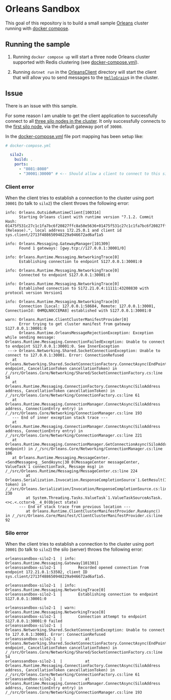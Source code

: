 # Orleans Sandbox

This goal of this repository is to build a small sample [Orleans](https://github.com/dotnet/orleans) cluster running with [docker compose](https://docs.docker.com/compose/).


## Running the sample

1. Running `docker compose up` will start a three node Orleans cluster supported with Redis clustering (see [docker-compose.yml](/docker-compose.yml)).

2. Running `dotnet run` in the [OrleansClient](/OrleansClient/) directory will start the client that will allow you to send messages to the [`HelloGrain`](/OrleansGrains/HelloGrain.cs)s in the cluster.


## Issue

There is an issue with this sample.

For some reason I am unable to get the client application to successfully connect to all [three silo nodes in the cluster](/OrleansClient/Program.cs#L14-L17). It only successfully connects to the [first silo node](/OrleansClient/Program.cs#L11), via the default gateway port of `30000`.

In the [docker-compose.yml](/docker-compose.yml) file port mapping has been setup like:
```yml
# docker-compose.yml

  silo2:
    build: .
    ports:
      - "8081:8080"
      - "30001:30000" # <-- Should allow a client to connect to this silo via port 30001 without having to set this port on the silo configuration.

```

### Client error

When the client tries to establish a connection to the cluster using port `30001` (to talk to `silo2`) the client throws the following error:

```
info: Orleans.OutsideRuntimeClient[100314]
      Starting Orleans client with runtime version "7.1.2. Commit Hash: 01475f531c27c1c1fa7bc6f20827ffc8a50e5636+01475f531c27c1c1fa7bc6f20827ffc8a50e5636 (Release).", local address 172.25.0.1 and client id sys.client/2713f488650948229a946672ad6af1a5

info: Orleans.Messaging.GatewayManager[101309]
      Found 1 gateways: [gwy.tcp://127.0.0.1:30001/0]

info: Orleans.Runtime.Messaging.NetworkingTrace[0]
      Establishing connection to endpoint S127.0.0.1:30001:0

info: Orleans.Runtime.Messaging.NetworkingTrace[0]
      Connected to endpoint S127.0.0.1:30001:0

info: Orleans.Runtime.Messaging.NetworkingTrace[0]
      Established connection to S172.21.0.4:11111:43208830 with protocol version Version1

info: Orleans.Runtime.Messaging.NetworkingTrace[0]
      Connection [Local: 127.0.0.1:58684, Remote: 127.0.0.1:30001, ConnectionId: 0HMQLN0CCEMA8] established with S127.0.0.1:30001:0

warn: Orleans.Runtime.ClientClusterManifestProvider[0]
      Error trying to get cluster manifest from gateway S127.0.0.1:30001:0
      Orleans.Runtime.OrleansMessageRejectionException: Exception while sending message: Orleans.Runtime.Messaging.ConnectionFailedException: Unable to connect to endpoint S127.0.0.1:30001:0. See InnerException
 ---> Orleans.Networking.Shared.SocketConnectionException: Unable to connect to 127.0.0.1:30001. Error: ConnectionRefused
   at Orleans.Networking.Shared.SocketConnectionFactory.ConnectAsync(EndPoint endpoint, CancellationToken cancellationToken) in /_/src/Orleans.Core/Networking/Shared/SocketConnectionFactory.cs:line 54
   at Orleans.Runtime.Messaging.ConnectionFactory.ConnectAsync(SiloAddress address, CancellationToken cancellationToken) in /_/src/Orleans.Core/Networking/ConnectionFactory.cs:line 61
   at Orleans.Runtime.Messaging.ConnectionManager.ConnectAsync(SiloAddress address, ConnectionEntry entry) in /_/src/Orleans.Core/Networking/ConnectionManager.cs:line 193
   --- End of inner exception stack trace ---
   at Orleans.Runtime.Messaging.ConnectionManager.ConnectAsync(SiloAddress address, ConnectionEntry entry) in /_/src/Orleans.Core/Networking/ConnectionManager.cs:line 221
   at Orleans.Runtime.Messaging.ConnectionManager.GetConnectionAsync(SiloAddress endpoint) in /_/src/Orleans.Core/Networking/ConnectionManager.cs:line 106
   at Orleans.Runtime.Messaging.MessageCenter.<SendMessage>g__SendAsync|30_0(MessageCenter messageCenter, ValueTask`1 connectionTask, Message msg) in /_/src/Orleans.Runtime/Messaging/MessageCenter.cs:line 224
         at Orleans.Serialization.Invocation.ResponseCompletionSource`1.GetResult(Int16 token) in /_/src/Orleans.Serialization/Invocation/ResponseCompletionSource.cs:line 230
         at System.Threading.Tasks.ValueTask`1.ValueTaskSourceAsTask.<>c.<.cctor>b__4_0(Object state)
      --- End of stack trace from previous location ---
         at Orleans.Runtime.ClientClusterManifestProvider.RunAsync() in /_/src/Orleans.Core/Manifest/ClientClusterManifestProvider.cs:line 92
```

### Silo error

When the client tries to establish a connection to the cluster using port `30001` (to talk to `silo2`) the silo (server) throws the following error:

```
orleanssandbox-silo2-1  | info: Orleans.Runtime.Messaging.Gateway[101301]
orleanssandbox-silo2-1  |       Recorded opened connection from endpoint 172.21.0.1:53502, client ID sys.client/2713f488650948229a946672ad6af1a5.

orleanssandbox-silo2-1  | info: Orleans.Runtime.Messaging.NetworkingTrace[0]
orleanssandbox-silo2-1  |       Establishing connection to endpoint S127.0.0.1:30001:0

orleanssandbox-silo2-1  | warn: Orleans.Runtime.Messaging.NetworkingTrace[0]
orleanssandbox-silo2-1  |       Connection attempt to endpoint S127.0.0.1:30001:0 failed
orleanssandbox-silo2-1  |       Orleans.Networking.Shared.SocketConnectionException: Unable to connect to 127.0.0.1:30001. Error: ConnectionRefused
orleanssandbox-silo2-1  |          at Orleans.Networking.Shared.SocketConnectionFactory.ConnectAsync(EndPoint endpoint, CancellationToken cancellationToken) in /_/src/Orleans.Core/Networking/Shared/SocketConnectionFactory.cs:line 54
orleanssandbox-silo2-1  |          at Orleans.Runtime.Messaging.ConnectionFactory.ConnectAsync(SiloAddress address, CancellationToken cancellationToken) in /_/src/Orleans.Core/Networking/ConnectionFactory.cs:line 61
orleanssandbox-silo2-1  |          at Orleans.Runtime.Messaging.ConnectionManager.ConnectAsync(SiloAddress address, ConnectionEntry entry) in /_/src/Orleans.Core/Networking/ConnectionManager.cs:line 193
```
